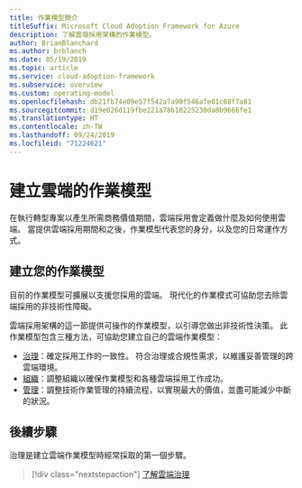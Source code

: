 ```yaml
---
title: 作業模型簡介
titleSuffix: Microsoft Cloud Adoption Framework for Azure
description: 了解雲端採用架構的作業模型。
author: BrianBlanchard
ms.author: brblanch
ms.date: 05/19/2019
ms.topic: article
ms.service: cloud-adoption-framework
ms.subservice: overview
ms.custom: operating-model
ms.openlocfilehash: db21fb74e09e57f542a7a90f546afe01c68f7a81
ms.sourcegitcommit: d19e026d119fbe221a78b10225230da8b9666fe1
ms.translationtype: HT
ms.contentlocale: zh-TW
ms.lasthandoff: 09/24/2019
ms.locfileid: "71224621"
---
```

# <a name="establish-an-operating-model-for-the-cloud"></a>建立雲端的作業模型

在執行轉型專案以產生所需商務價值期間，雲端採用會定義做什麼及如何使用雲端。 當提供雲端採用期間和之後，作業模型代表您的身分，以及您的日常運作方式。

## <a name="establish-your-operating-model"></a>建立您的作業模型

目前的作業模型可擴展以支援您採用的雲端。 現代化的作業模式可協助您去除雲端採用的非技術性障礙。

雲端採用架構的這一節提供可操作的作業模型，以引導您做出非技術性決策。 此作業模型包含三種方法，可協助您建立自己的雲端作業模型：

- [治理](../govern/index.md)：確定採用工作的一致性。 符合治理或合規性需求，以維護妥善管理的跨雲端環境。
- [組織](../organize/index.md)：調整組織以確保作業模型和各種雲端採用工作成功。
- [管理](../manage/index.md)：調整技術作業管理的持續流程，以實現最大的價值，並盡可能減少中斷的狀況。

## <a name="next-steps"></a>後續步驟

治理是建立雲端作業模型時經常採取的第一個步驟。

> [!div class="nextstepaction"]
> [了解雲端治理](../govern/index.md)
